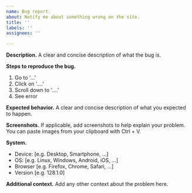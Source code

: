 ```yaml
---
name: Bug report.
about: Notify me about something wrong on the site.
title: ''
labels: ''
assignees: ''

---
```


**Description.**
A clear and concise description of what the bug is.

**Steps to reproduce the bug.**
1. Go to '...'
2. Click on '....'
3. Scroll down to '....'
4. See error

**Expected behavior.**
A clear and concise description of what you expected to happen.

**Screenshots.**
If applicable, add screenshots to help explain your problem. You can paste images from your clipboard with Ctrl + V.

**System.**
 - Device: [e.g. Desktop, Smartphone, ...]
 - OS: [e.g. Linux, Windows, Android, iOS, ...]
 - Browser [e.g. Firefox, Chrome, Safari, ...]
 - Version [e.g. 128.1.0]

**Additional context.**
Add any other context about the problem here.
